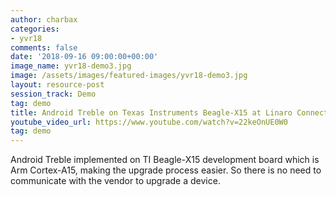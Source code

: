 ```yaml
---
author: charbax
categories:
- yvr18
comments: false
date: '2018-09-16 09:00:00+00:00'
image_name: yvr18-demo3.jpg
image: /assets/images/featured-images/yvr18-demo3.jpg
layout: resource-post
session_track: Demo
tag: demo
title: Android Treble on Texas Instruments Beagle-X15 at Linaro Connect
youtube_video_url: https://www.youtube.com/watch?v=22keOnUE0W0
tag: demo
---
```

Android Treble implemented on TI Beagle-X15 development board which is Arm Cortex-A15, making the upgrade process easier. So there is no need to communicate with the vendor to upgrade a device.
